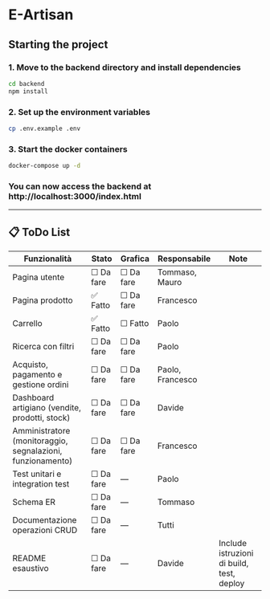 ﻿# E-Artisan

## Starting the project
### 1. Move to the backend directory and install dependencies
```bash
cd backend
npm install
```

### 2. Set up the environment variables
```bash
cp .env.example .env
```

### 3. Start the docker containers
```bash
docker-compose up -d
```

### You can now access the backend at http://localhost:3000/index.html
---
## 📋 ToDo List

| Funzionalità                                                                 | Stato       | Grafica     | Responsabile                    | Note                                                                 |
|------------------------------------------------------------------------------|-------------|-------------|----------------------------------|----------------------------------------------------------------------|
| Pagina utente                                                               | ☐ Da fare   | ☐ Da fare   | Tommaso, Mauro                   |                                                                      |
| Pagina prodotto                                                             | ✅ Fatto   | ☐ Da fare   | Francesco                        |                                                                      |
| Carrello                                                                    | ✅ Fatto     | ☐ Fatto     | Paolo                            |                                                                      |
| Ricerca con filtri                                                          | ☐ Da fare   | ☐ Da fare   | Paolo                            |                                                                      |
| Acquisto, pagamento e gestione ordini                                       | ☐ Da fare   | ☐ Da fare   | Paolo, Francesco                 |                                                                      |
| Dashboard artigiano (vendite, prodotti, stock)                              | ☐ Da fare   | ☐ Da fare   | Davide                           |                                                                      |
| Amministratore (monitoraggio, segnalazioni, funzionamento)                 | ☐ Da fare   | ☐ Da fare   | Francesco                        |                                                                      |
| Test unitari e integration test                                             | ☐ Da fare   | —           | Paolo                            |                                                                      |
| Schema ER                                                                   | ☐ Da fare   | —           | Tommaso                          |                                                                      |
| Documentazione operazioni CRUD                                              | ☐ Da fare   | —           | Tutti                            |                                                                      |
| README esaustivo                                                            | ☐ Da fare   | —           | Davide                           | Include istruzioni di build, test, deploy                           |


